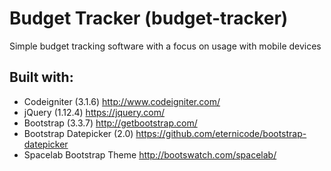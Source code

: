 # Budget Tracker (budget-tracker)
Simple budget tracking software with a focus on usage with mobile devices

## Built with:
- Codeigniter (3.1.6) http://www.codeigniter.com/
- jQuery (1.12.4) https://jquery.com/
- Bootstrap (3.3.7) http://getbootstrap.com/
- Bootstrap Datepicker (2.0) https://github.com/eternicode/bootstrap-datepicker
- Spacelab Bootstrap Theme http://bootswatch.com/spacelab/